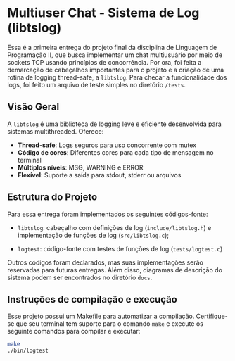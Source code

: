 # Multiuser Chat - Sistema de Log (libtslog)

Essa é a primeira entrega do projeto final da disciplina de Linguagem de Programação II, que busca implementar um chat multiusuário por meio de sockets TCP usando princípios de concorrência. Por ora, foi feita a demarcação de cabeçalhos importantes para o projeto e a criação de uma rotina de logging thread-safe, a `libtslog`. Para checar a funcionalidade dos logs, foi feito um arquivo de teste simples no diretório `/tests`.

## Visão Geral

A `libtslog` é uma biblioteca de logging leve e eficiente desenvolvida para sistemas multithreaded. Oferece:

- **Thread-safe**: Logs seguros para uso concorrente com mutex
- **Código de cores**: Diferentes cores para cada tipo de mensagem no terminal
- **Múltiplos níveis**: MSG, WARNING e ERROR
- **Flexível**: Suporte a saída para stdout, stderr ou arquivos

##  Estrutura do Projeto

Para essa entrega foram implementados os seguintes códigos-fonte:

- `libtslog`: cabeçalho com definições de log (`include/libtslog.h`) e implementação de funções de log (`src/libtslog.c`);

- `logtest`: código-fonte com testes de funções de log (`tests/logtest.c`)

Outros códigos foram declarados, mas suas implementações serão reservadas para futuras entregas. Além disso, diagramas de descrição do sistema podem ser encontrados no diretório `docs`.

## Instruções de compilação e execução

Esse projeto possui um Makefile para automatizar a compilação. Certifique-se que seu terminal tem suporte para o comando `make` e execute os seguinte comandos para compilar e executar:

```bash
make
./bin/logtest
```